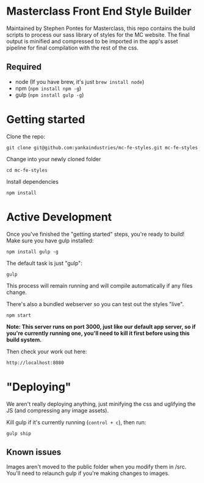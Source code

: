 # Masterclass Front End Style Builder
Maintained by Stephen Pontes for Masterclass, this repo contains the build scripts to process our sass library of styles for the MC website.  The final output is minified and compressed to be imported in the app's asset pipeline for final compilation with the rest of the css.

## Required
- node (If you have brew, it's just `brew install node`)
- npm (`npm install npm -g`)
- gulp (`npm install gulp -g`)

# Getting started
Clone the repo:
```
git clone git@github.com:yankaindustries/mc-fe-styles.git mc-fe-styles
```

Change into your newly cloned folder
```
cd mc-fe-styles
```

Install dependencies
```
npm install
```

# Active Development
Once you've finished the "getting started" steps, you're ready to build!  Make sure you have gulp installed:

```
npm install gulp -g
```

The default task is just "gulp":

```
gulp
```

This process will remain running and will compile automatically if any files change.

There's also a bundled webserver so you can test out the styles "live".

```
npm start
```

**Note: This server runs on port 3000, just like our default app server, so if you're currently running one, you'll need to kill it first before using this build system.**

Then check your work out here:

```
http://localhost:8080
```


# "Deploying"
We aren't really deploying anything, just minifying the css and uglifying the JS (and compressing any image assets).

Kill gulp if it's currently running (`control + c`), then run:

```
gulp ship
```

## Known issues
Images aren't moved to the public folder when you modify them in /src.  You'll need to relaunch gulp if you're making changes to images.